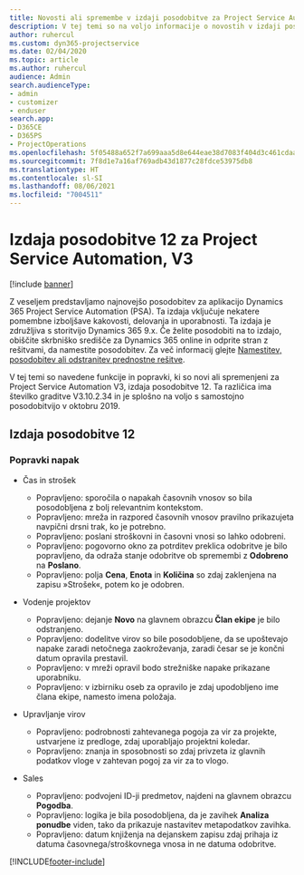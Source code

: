 ```yaml
---
title: Novosti ali spremembe v izdaji posodobitve za Project Service Automation 12, V3
description: V tej temi so na voljo informacije o novostih v izdaji posodobitve za Project Service Automation 12, V3.
author: ruhercul
ms.custom: dyn365-projectservice
ms.date: 02/04/2020
ms.topic: article
ms.author: ruhercul
audience: Admin
search.audienceType:
- admin
- customizer
- enduser
search.app:
- D365CE
- D365PS
- ProjectOperations
ms.openlocfilehash: 5f05488a652f7a699aaa5d8e644eae38d7083f404d3c461cdaabd1915b1a710a
ms.sourcegitcommit: 7f8d1e7a16af769adb43d1877c28fdce53975db8
ms.translationtype: HT
ms.contentlocale: sl-SI
ms.lasthandoff: 08/06/2021
ms.locfileid: "7004511"
---
```

# <a name="project-service-automation-update-release-12-v3"></a>Izdaja posodobitve 12 za Project Service Automation, V3

[!include [banner](../includes/psa-now-project-operations.md)]

Z veseljem predstavljamo najnovejšo posodobitev za aplikacijo Dynamics 365 Project Service Automation (PSA). Ta izdaja vključuje nekatere pomembne izboljšave kakovosti, delovanja in uporabnosti. Ta izdaja je združljiva s storitvijo Dynamics 365 9.x. Če želite posodobiti na to izdajo, obiščite skrbniško središče za Dynamics 365 online in odprite stran z rešitvami, da namestite posodobitev. Za več informacij glejte [Namestitev, posodobitev ali odstranitev prednostne rešitve](/power-platform/admin/install-remove-preferred-solution).

V tej temi so navedene funkcije in popravki, ki so novi ali spremenjeni za Project Service Automation V3, izdaja posodobitve 12. Ta različica ima številko graditve V3.10.2.34 in je splošno na voljo s samostojno posodobitvijo v oktobru 2019.

## <a name="update-release-12"></a>Izdaja posodobitve 12

### <a name="bug-fixes"></a>Popravki napak

- Čas in strošek

    - Popravljeno: sporočila o napakah časovnih vnosov so bila posodobljena z bolj relevantnim kontekstom.
    - Popravljeno: mreža in razpored časovnih vnosov pravilno prikazujeta navpični drsni trak, ko je potrebno.
    - Popravljeno: poslani stroškovni in časovni vnosi so lahko odobreni.
    - Popravljeno: pogovorno okno za potrditev preklica odobritve je bilo popravljeno, da odraža stanje odobritve ob spremembi z **Odobreno** na **Poslano**.
    - Popravljeno: polja **Cena**, **Enota** in **Količina** so zdaj zaklenjena na zapisu »Strošek«, potem ko je odobren.

- Vodenje projektov

    - Popravljeno: dejanje **Novo** na glavnem obrazcu **Član ekipe** je bilo odstranjeno.
    - Popravljeno: dodelitve virov so bile posodobljene, da se upoštevajo napake zaradi netočnega zaokroževanja, zaradi česar se je končni datum opravila prestavil.
    - Popravljeno: v mreži opravil bodo strežniške napake prikazane uporabniku.
    - Popravljeno: v izbirniku oseb za opravilo je zdaj upodobljeno ime člana ekipe, namesto imena položaja.

- Upravljanje virov

    - Popravljeno: podrobnosti zahtevanega pogoja za vir za projekte, ustvarjene iz predloge, zdaj uporabljajo projektni koledar.
    - Popravljeno: znanja in sposobnosti so zdaj privzeta iz glavnih podatkov vloge v zahtevan pogoj za vir za to vlogo.

- Sales

    - Popravljeno: podvojeni ID-ji predmetov, najdeni na glavnem obrazcu **Pogodba**.
    - Popravljeno: logika je bila posodobljena, da je zavihek **Analiza ponudbe** viden, tako da prikazuje nastavitev metapodatkov zavihka.
    - Popravljeno: datum knjiženja na dejanskem zapisu zdaj prihaja iz datuma časovnega/stroškovnega vnosa in ne datuma odobritve.


[!INCLUDE[footer-include](../includes/footer-banner.md)]